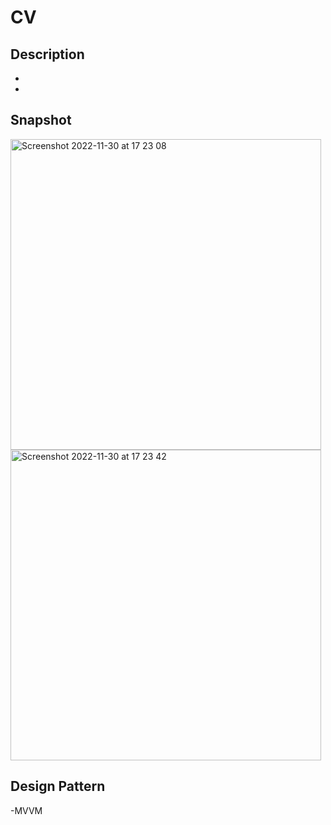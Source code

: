 #  CV 

## Description
-  
- 

## Snapshot
<img width="497" alt="Screenshot 2022-11-30 at 17 23 08" src="https://user-images.githubusercontent.com/16906501/204824874-60db3100-3579-480b-81ac-2b1db7cbcf1f.png">
<img width="497" alt="Screenshot 2022-11-30 at 17 23 42" src="https://user-images.githubusercontent.com/16906501/204824890-a1eae70b-c2b3-496f-a0f6-a1aa9856ae22.png">


## Design Pattern

-MVVM
